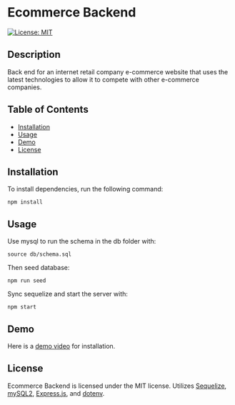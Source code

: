 # Ecommerce Backend

[![License: MIT](https://img.shields.io/badge/License-MIT-yellow.svg)](https://opensource.org/licenses/MIT)

## Description
Back end for an internet retail company e-commerce website that uses the latest technologies to allow it to compete with other e-commerce companies.

## Table of Contents
* [Installation](#installation)
* [Usage](#usage)
* [Demo](#demo)
* [License](#license)

## Installation
To install dependencies, run the following command:
```
npm install
```

## Usage
Use mysql to run the schema in the db folder with:
```
source db/schema.sql
```
Then seed database:
```
npm run seed
```
Sync sequelize and start the server with:
```
npm start
```

## Demo
Here is a [demo video](https://drive.google.com/file/d/1addtPj8Geag-C5Wln5Su_WgcbhKOpv3Y/view) for installation.

## License
Ecommerce Backend is licensed under the MIT license. Utilizes [Sequelize](https://www.npmjs.com/package/sequelize), [mySQL2](https://www.npmjs.com/package/mysql2), [Express.js](https://www.npmjs.com/package/express), and [dotenv](https://www.npmjs.com/package/dotenv).